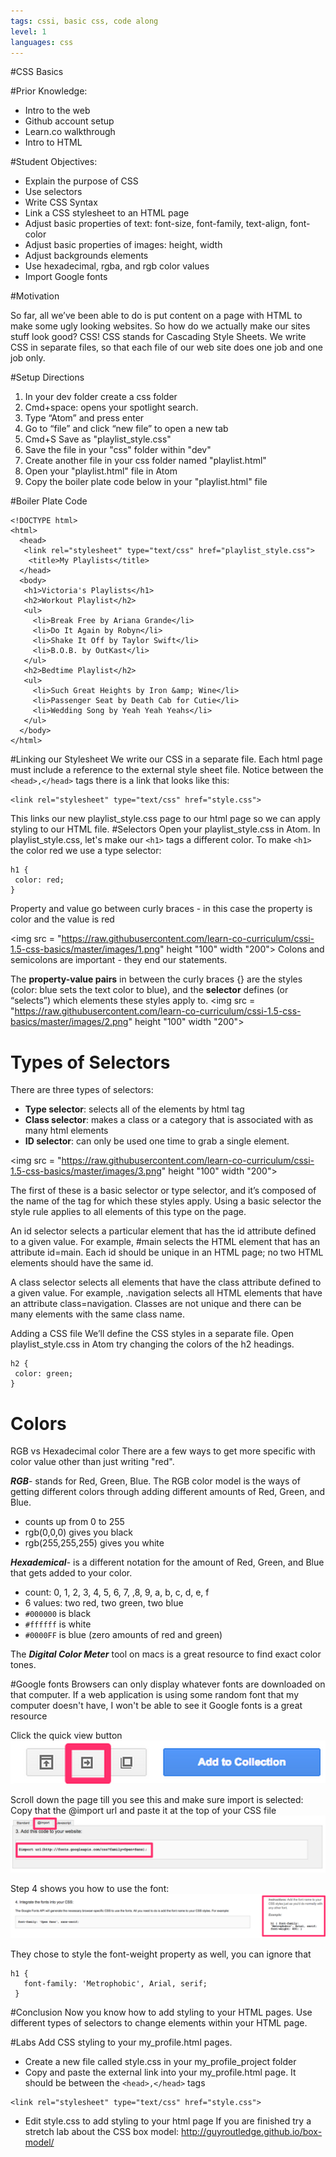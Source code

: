 ```yaml
---
tags: cssi, basic css, code along
level: 1
languages: css
---
```

#CSS Basics

#Prior Knowledge:
+ Intro to the web
+ Github account setup
+ Learn.co walkthrough
+ Intro to HTML

#Student Objectives:
+	Explain the purpose of CSS
+	Use selectors
+	Write CSS Syntax
+	Link a CSS stylesheet to an HTML page
+	Adjust basic properties of text: font-size, font-family, text-align, font-color
+	Adjust basic properties of images: height, width
+	Adjust backgrounds elements
+	Use hexadecimal, rgba, and rgb color values
+ Import Google fonts

#Motivation

So far, all we’ve been able to do is put content on a page with HTML to make some ugly looking websites. So how do we actually make our sites stuff look good?
CSS! CSS stands for Cascading Style Sheets. We write CSS in separate files, so that each file of our web site does one job and one job only.

#Setup Directions
1. In your dev folder create a css folder
2. Cmd+space: opens your spotlight search.
3. Type “Atom” and press enter
4. Go to “file” and click “new file” to open a new tab
5. Cmd+S Save as "playlist_style.css"
6. Save the file in your "css" folder within "dev"
7. Create another file in your css folder named "playlist.html"
8. Open your "playlist.html" file in Atom
9. Copy the boiler plate code below in your "playlist.html" file

#Boiler Plate Code
```
<!DOCTYPE html>
<html>
  <head>
   <link rel="stylesheet" type="text/css" href="playlist_style.css">
    <title>My Playlists</title>
  </head>
  <body>
   <h1>Victoria's Playlists</h1>
   <h2>Workout Playlist</h2>
   <ul>
     <li>Break Free by Ariana Grande</li>
     <li>Do It Again by Robyn</li>
     <li>Shake It Off by Taylor Swift</li>
     <li>B.O.B. by OutKast</li>
   </ul>
   <h2>Bedtime Playlist</h2>
   <ul>
     <li>Such Great Heights by Iron &amp; Wine</li>
     <li>Passenger Seat by Death Cab for Cutie</li>
     <li>Wedding Song by Yeah Yeah Yeahs</li>
   </ul>
  </body>
</html>
```
#Linking our Stylesheet
We write our CSS in a separate file. Each html page must include a reference to the external style sheet file. Notice between the `<head>,</head>` tags there is a link that looks like this:
```
<link rel="stylesheet" type="text/css" href="style.css">
```
This links our new playlist_style.css page to our html page so we can apply styling to our HTML file.
#Selectors
Open your playlist_style.css in Atom. In playlist_style.css, let's make our `<h1>` tags a different color.
To make `<h1>` the color red we use a type selector:
```
h1 {
 color: red;
}
```

Property and value go between curly braces - in this case the property is color and the value is red

<img src = "https://raw.githubusercontent.com/learn-co-curriculum/cssi-1.5-css-basics/master/images/1.png" height "100" width "200">
Colons and semicolons are important - they end our statements.

The **property-value pairs** in between the curly braces {} are the styles (color: blue sets the text color to blue), and the **selector** defines (or “selects”) which elements these styles apply to.
<img src = "https://raw.githubusercontent.com/learn-co-curriculum/cssi-1.5-css-basics/master/images/2.png" height "100" width "200">

# Types of Selectors
There are three types of selectors:
+ **Type selector**: selects all of the elements by html tag
+ **Class selector**: makes a class or a category that is associated with as many html elements
+ **ID selector**: can only be used one time to grab a single element.

<img src = "https://raw.githubusercontent.com/learn-co-curriculum/cssi-1.5-css-basics/master/images/3.png" height "100" width "200">

The first of these is a basic selector or type selector, and it’s composed of the name of the tag for which these styles apply. Using a basic selector the style rule applies to all elements of this type on the page.

An id selector selects a particular element that has the id attribute defined to a given value. For example, #main selects the HTML element that has an attribute id=main. Each id should be unique in an HTML page; no two HTML elements should have the same id.

A class selector selects all elements that have the class attribute defined to a given value. For example, .navigation selects all HTML elements that have an attribute class=navigation. Classes are not unique and there can be many elements with the same class name.

Adding a CSS file We’ll define the CSS styles in a separate file. Open playlist_style.css in Atom try changing the colors of the h2 headings.
```
h2 {
 color: green;
}
```

# Colors
RGB vs Hexadecimal color
There are a few ways to get more specific with color value other than just writing "red".

***RGB***- stands for Red, Green, Blue. The RGB color model is the ways of getting different colors through adding different amounts of Red, Green, and Blue.
+ counts up from 0 to 255
+ rgb(0,0,0) gives you black
+ rgb(255,255,255) gives you white

***Hexademical***- is a different notation for the amount of Red, Green, and Blue that gets added to your color.
+ count: 0, 1, 2, 3, 4, 5, 6, 7, ,8, 9, a, b, c, d, e, f
+ 6 values: two red, two green, two blue
+ ``#000000`` is black
+ ``#ffffff`` is white
+ ``#0000FF`` is blue (zero amounts of red and green)

The ***Digital Color Meter*** tool on macs is a great resource to find exact color tones.

#Google fonts
Browsers can only display whatever fonts are downloaded on that computer.
If a web application is using some random font that my computer doesn't have, I won't be able to see it
Google fonts is a great resource

Click the quick view button
<img src="https://raw.githubusercontent.com/learn-co-curriculum/cssi-1.5-css-basics/master/images/6.png">

Scroll down the page till you see this and make sure import is selected:
Copy that the @import url and paste it at the top of your CSS file
<img src="https://raw.githubusercontent.com/learn-co-curriculum/cssi-1.5-css-basics/master/images/7.png">

Step 4 shows you how to use the font:
<img src="https://raw.githubusercontent.com/learn-co-curriculum/cssi-1.5-css-basics/master/images/8.png">

They chose to style the font-weight property as well, you can ignore that
```
h1 {
   font-family: 'Metrophobic', Arial, serif;
 }
 ```

#Conclusion
Now you know how to add styling to your HTML pages. Use different types of selectors to change elements within your HTML page.

#Labs
Add CSS styling to your my_profile.html pages.
+ Create a new file called style.css in your my_profile_project folder
+ Copy and paste the external link into your my_profile.html page. It should be between the `<head>,</head>` tags
```
<link rel="stylesheet" type="text/css" href="style.css">
```
+ Edit style.css to add styling to your html page
If you are finished try a stretch lab about the CSS box model: http://guyroutledge.github.io/box-model/
